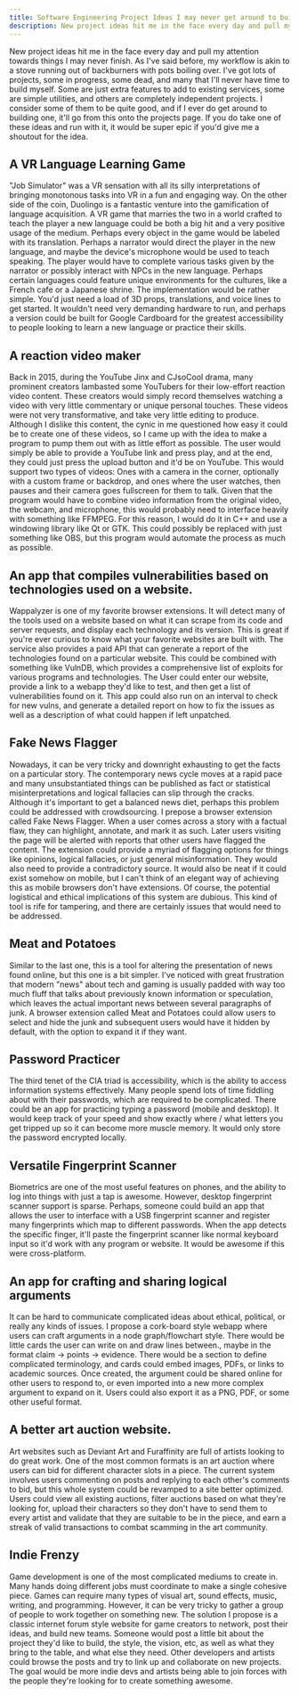 ```yaml
---
title: Software Engineering Project Ideas I may never get around to building, so you can have them
description: New project ideas hit me in the face every day and pull my attention towards things I may never finish. As I've said before, my workflow is akin to a stove running out of backburners with pots boiling over. I've got lots of projects, some in progress, some dead, and many that I'll never have time to build myself. Some are just extra features to add to existing services, some are simple utilities, and others are completely independent projects. I consider some of them to be quite good, and if I ever do get around to building one, it'll go from this onto the projects page. If you do take one of these ideas and run with it, it would be super epic if you'd give me a shoutout for the idea.
---
```


New project ideas hit me in the face every day and pull my attention towards things I may never finish. As I've said before, my workflow is akin to a stove running out of backburners with pots boiling over. I've got lots of projects, some in progress, some dead, and many that I'll never have time to build myself. Some are just extra features to add to existing services, some are simple utilities, and others are completely independent projects. I consider some of them to be quite good, and if I ever do get around to building one, it'll go from this onto the projects page. If you do take one of these ideas and run with it, it would be super epic if you'd give me a shoutout for the idea.

## A VR Language Learning Game
"Job Simulator" was a VR sensation with all its silly interpretations of bringing monotonous tasks into VR in a fun and engaging way. On the other side of the coin, Duolingo is a fantastic venture into the gamification of language acquisition. A VR game that marries the two in a world crafted to teach the player a new language could be both a big hit and a very positive usage of the medium. Perhaps every object in the game would be labeled with its translation. Perhaps a narrator would direct the player in the new language, and maybe the device's microphone would be used to teach speaking. The player would have to complete various tasks given by the narrator or possibly interact with NPCs in the new language. Perhaps certain languages could feature unique environments for the cultures, like a French cafe or a Japanese shrine.
The implementation would be rather simple. You'd just need a load of 3D props, translations, and voice lines to get started. It wouldn't need very demanding hardware to run, and perhaps a version could be built for Google Cardboard for the greatest accessibility to people looking to learn a  new language or practice their skills.

## A reaction video maker
Back in 2015, during the YouTube Jinx and CJsoCool drama, many prominent creators lambasted some YouTubers for their low-effort reaction video content. These creators would simply record themselves watching a video with very little commentary or unique personal touches. These videos were not very transformative, and take very little editing to produce.
Although I dislike this content, the cynic in me questioned how easy it could be to create one of these videos, so I came up with the idea to make a program to pump them out with as little effort as possible. The user would simply be able to provide a YouTube link and press play, and at the end, they could just press the upload button and it'd be on YouTube. This would support two types of videos: Ones with a camera in the corner, optionally with a custom frame or backdrop, and ones where the user watches, then pauses and their camera goes fullscreen for them to talk. Given that the program would have to combine video information from the original video, the webcam, and microphone, this would probably need to interface heavily with something like FFMPEG. For this reason, I would do it in C++ and use a windowing library like Qt or GTK. This could possibly be replaced with just something like OBS, but this program would automate the process as much as possible.

## An app that compiles vulnerabilities based on technologies used on a website.
 Wappalyzer is one of my favorite browser extensions. It will detect many of the tools used on a website based on what it can scrape from its code and server requests, and display each technology and its version. This is great if you're ever curious to know what your favorite websites are built with. The service also provides a paid API that can generate a report of the technologies found on a particular website. This could be combined with something like VulnDB, which provides a comprehensive list of exploits for various programs and technologies. The User could enter our website, provide a link to a webapp they'd like to test, and then get a list of vulnerabilities found on it. This app could also run on an interval to check for new vulns, and generate a detailed report on how to fix the issues as well as a description of what could happen if left unpatched.

## Fake News Flagger
Nowadays, it can be very tricky and downright exhausting to get the facts on a particular story. The contemporary news cycle moves at a rapid pace and many unsubstantiated things can be published as fact or statistical misinterpretations and logical fallacies can slip through the cracks. Although it's important to get a balanced news diet, perhaps this problem could be addressed with crowdsourcing. I prepose a browser extension called Fake News Flagger. When a user comes across a story with a factual flaw, they can highlight, annotate, and mark it as such. Later users visiting the page will be alerted with reports that other users have flagged the content. The extension could provide a myriad of flagging options for things like opinions, logical fallacies, or just general misinformation. They would also need to provide a contradictory source. It would also be neat if it could exist somehow on mobile, but I can't think of an elegant way of achieving this as mobile browsers don't have extensions.
Of course, the potential logistical and ethical implications of this system are dubious. This kind of tool is rife for tampering, and there are certainly issues that would need to be addressed.

## Meat and Potatoes
Similar to the last one, this is a tool for altering the presentation of news found online, but this one is a bit simpler. I've noticed with great frustration that modern "news" about tech and gaming is usually padded with way too much fluff that talks about previously known information or speculation, which leaves the actual important news between several paragraphs of junk. A browser extension called Meat and Potatoes could allow users to select and hide the junk and subsequent users would have it hidden by default, with the option to expand it if they want.

## Password Practicer
The third tenet of the CIA triad is accessibility, which is the ability to access information systems effectively. Many people spend lots of time fiddling about with their passwords, which are required to be complicated. There could be an app for practicing typing a password (mobile and desktop). It would keep track of your speed and show exactly where / what letters you get tripped up so it can become more muscle memory. It would only store the password encrypted locally.

## Versatile Fingerprint Scanner
Biometrics are one of the most useful features on phones, and the ability to log into things with just a tap is awesome. However, desktop fingerprint scanner support is sparse. Perhaps, someone could build an app that allows the user to interface with a USB fingerprint scanner and register many fingerprints which map to different passwords. When the app detects the specific finger, it'll paste the fingerprint scanner like normal keyboard input so it'd work with any program or website. It would be awesome if this were cross-platform.

## An app for crafting and sharing logical arguments
It can be hard to communicate complicated ideas about ethical, political, or really any kinds of issues. I propose a cork-board style webapp where users can craft arguments in a node graph/flowchart style. There would be little cards the user can write on and draw lines between., maybe in the format claim -> points -> evidence. There would be a section to define complicated terminology, and cards could embed images, PDFs, or links to academic sources. Once created, the argument could be shared online for other users to respond to, or even imported into a new more complex argument to expand on it. Users could also export it as a PNG, PDF, or some other useful format.

## A better art auction website.
Art websites such as Deviant Art and Furaffinity are full of artists looking to do great work. One of the most common formats is an art auction where users can bid for different character slots in a piece. The current system involves users commenting on posts and replying to each other's comments to bid, but this whole system could be revamped to a site better optimized. Users could view all existing auctions, filter auctions based on what they're looking for, upload their characters so they don't have to send them to every artist and validate that they are suitable to be in the piece, and earn a streak of valid transactions to combat scamming in the art community.

## Indie Frenzy
Game development is one of the most complicated mediums to create in. Many hands doing different jobs must coordinate to make a single cohesive piece. Games can require many types of visual art, sound effects, music, writing, and programming. However, it can be very tricky to gather a group of people to work together on something new. The solution I propose is a classic internet forum style website for game creators to network, post their ideas, and build new teams. Someone would post a little bit about the project they'd like to build, the style, the vision, etc, as well as what they bring to the table, and what else they need. Other developers and artists could browse the posts and try to link up and collaborate on new projects. The goal would be more indie devs and artists being able to join forces with the people they're looking for to create something awesome.